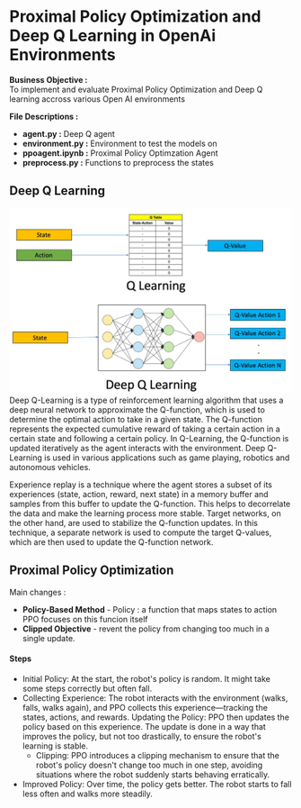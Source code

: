 # Proximal Policy Optimization and Deep Q Learning in OpenAi Environments
**Business Objective :** <br>
 To implement and evaluate Proximal Policy Optimization and Deep Q learning accross various Open AI environments

**File Descriptions :** <br>
* **agent.py :** Deep Q agent
* **environment.py :**  Environment to test the models on
* **ppoagent.ipynb :** Proximal Policy Optimzation Agent
* **preprocess.py :** Functions to preprocess the states


## Deep Q Learning


![](/utils/images/DeepQ.jpg)
Deep Q-Learning is a type of reinforcement learning algorithm that uses a deep neural network to approximate the Q-function, which is used to determine the optimal action to take in a given state. The Q-function represents the expected cumulative reward of taking a certain action in a certain state and following a certain policy. In Q-Learning, the Q-function is updated iteratively as the agent interacts with the environment. Deep Q-Learning is used in various applications such as game playing, robotics and autonomous vehicles.

Experience replay is a technique where the agent stores a subset of its experiences (state, action, reward, next state) in a memory buffer and samples from this buffer to update the Q-function. This helps to decorrelate the data and make the learning process more stable. Target networks, on the other hand, are used to stabilize the Q-function updates. In this technique, a separate network is used to compute the target Q-values, which are then used to update the Q-function network.

## Proximal Policy Optimization

Main changes : 
* **Policy-Based Method** - 
    Policy : a function that maps states to action
        PPO focuses on this funcion itself
* **Clipped Objective** -
    revent the policy from changing too much in a single update.

#### Steps 
* Initial Policy: At the start, the robot's policy is random. It might take some steps correctly but often fall.
* Collecting Experience: The robot interacts with the environment (walks, falls, walks again), and PPO collects this experience—tracking the states, actions, and rewards.
Updating the Policy: PPO then updates the policy based on this experience. The update is done in a way that improves the policy, but not too drastically, to ensure the robot's learning is stable.
    * Clipping: PPO introduces a clipping mechanism to ensure that the robot's policy doesn't change too much in one step, avoiding situations where the robot suddenly starts behaving erratically.
* Improved Policy: Over time, the policy gets better. The robot starts to fall less often and walks more steadily.
